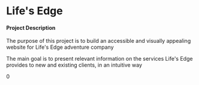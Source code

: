 <h1>Life's Edge</h1>
<h4>Project Description</h4>
<p>The purpose of this project is to build an accessible and visually appealing website for Life's Edge adventure company</p>
<p>The main goal is to present relevant information on the services Life's Edge provides to new and existing clients, in an intuitive way</p>0